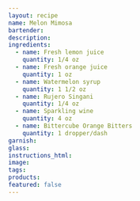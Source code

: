 ```yaml
---
layout: recipe
name: Melon Mimosa
bartender:
description:
ingredients:
  - name: Fresh lemon juice
    quantity: 1/4 oz
  - name: Fresh orange juice
    quantity: 1 oz
  - name: Watermelon syrup
    quantity: 1 1/2 oz
  - name: Rujero Singani
    quantity: 1/4 oz
  - name: Sparkling wine
    quantity: 4 oz
  - name: Bittercube Orange Bitters
    quantity: 1 dropper/dash
garnish:
glass:
instructions_html:
image:
tags:
products:
featured: false
---
```



